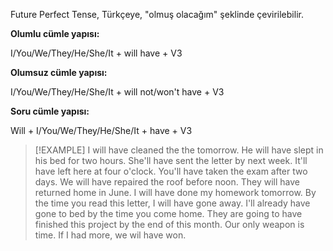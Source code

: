 Future Perfect Tense, Türkçeye, "olmuş olacağım" şeklinde çevirilebilir.

**Olumlu cümle yapısı:**

I/You/We/They/He/She/It + will have + V3

**Olumsuz cümle yapısı:**

I/You/We/They/He/She/It + will not/won't have + V3

**Soru cümle yapısı:**

Will + I/You/We/They/He/She/It + have + V3

> [!EXAMPLE] 
> I will have cleaned the the tomorrow.
> He will have slept in his bed for two hours.
> She'll have sent the letter by next week.
> It'll have left here at four o'clock.
> You'll have taken the exam after two days.
> We will have repaired the roof before noon.
> They will have returned home in June.
> I will have done my homework tomorrow.
> By the time you read this letter, I will have gone away.
> I'll already have gone to bed by the time you come home.
> They are going to have finished this project by the end of this month.
> Our only weapon is time. If I had more, we wil have won.